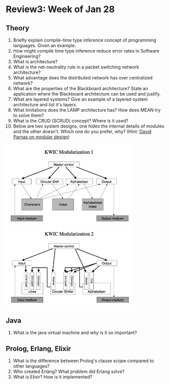 # Review3: Week of Jan 28

## Theory
1. Briefly explain compile-time type inference concept of programming languages. Given an example. 
2. How might compile time type inference reduce error rates in Software Engineering?
3. What is architecture?
4. What is the net-neutrality rule in a packet switching network architecture?
5. What advantage does the distributed network has over centralized network?
6. What are the properties of the Blackboard architecture? State an application where the Blackboard architecture can be used and justify.
7. What are layered systems? Give an example of a layered system architecture and list it's layers.
8. What limitations does the LAMP architecture has? How does MEAN try to solve them?
9. What is the CRUD (SCRUD) concept? Where is it used?
10. Below are two system designs, one hides the internal details of modules and the other doesn't. Which one do you prefer, why? (Hint: [David Parnas on modular design](http://se16.unbox.org/_pdf/kwic.pdf)) 

<left><img src="/_img/kwic1.png" width=400></left><right><img src="/_img/kwic2.png" width=400></right>


## Java
1. What is the java virtual machine and why is it so important?

## Prolog, Erlang, Elixir
1. What is the difference between Prolog's clause scope compared to other languages?
2. Who created Erlang? What problem did Erlang solve?
3. What is Elixir? How is it implemented?



